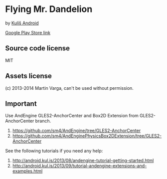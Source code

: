 ﻿# Flying Mr. Dandelion

by [Kulíš Android](http://android.kul.is) 

[Google Play Store link](https://play.google.com/store/apps/details?id=is.kul.flappydandelion) 

## Source code license

MIT

## Assets license

(c) 2013-2014 Martin Varga, can't be used without permission. 

## Important

Use AndEngine GLES2-AnchorCenter and Box2D Extension from GLES2-AnchorCenter branch. 

 1. https://github.com/sm4/AndEngine/tree/GLES2-AnchorCenter
 2. https://github.com/sm4/AndEnginePhysicsBox2DExtension/tree/GLES2-AnchorCenter

See the following tutorials if you need any help:

 1. http://android.kul.is/2013/08/andengine-tutorial-getting-started.html
 2. http://android.kul.is/2013/09/tutorial-andengine-extensions-and-examples.html
